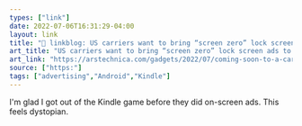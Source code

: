 ```yaml
---
types: ["link"]
date: 2022-07-06T16:31:29-04:00
layout: link
title: "🔗 linkblog: US carriers want to bring “screen zero” lock screen ads to smartphones | Ars Technica'"
art_title: "US carriers want to bring “screen zero” lock screen ads to smartphones | Ars Technica"
art_link: "https://arstechnica.com/gadgets/2022/07/coming-soon-to-a-carrier-phone-near-you-lock-screen-ads/"
source: ["https:"]
tags: ["advertising","Android","Kindle"]
---
```

I'm glad I got out of the Kindle game before they did on-screen ads. This feels dystopian.
 
